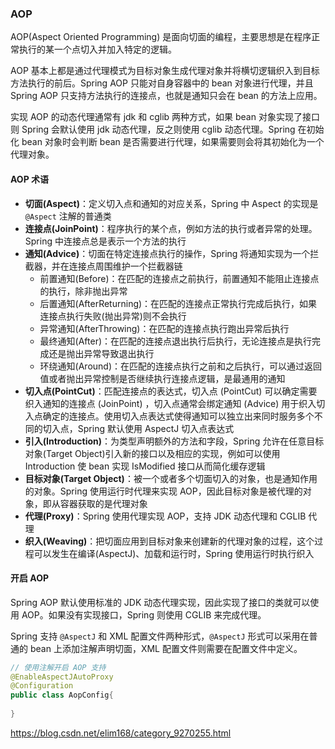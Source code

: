 ### AOP

AOP(Aspect Oriented Programming) 是面向切面的编程，主要思想是在程序正常执行的某一个点切入并加入特定的逻辑。

AOP 基本上都是通过代理模式为目标对象生成代理对象并将横切逻辑织入到目标方法执行的前后。Spring AOP 只能对自身容器中的 bean 对象进行代理，并且Spring AOP 只支持方法执行的连接点，也就是通知只会在 bean 的方法上应用。

实现 AOP 的动态代理通常有 jdk 和 cglib 两种方式，如果 bean 对象实现了接口则 Spring 会默认使用 jdk 动态代理，反之则使用 cglib 动态代理。Spring 在初始化 bean 对象时会判断 bean 是否需要进行代理，如果需要则会将其初始化为一个代理对象。

#### AOP 术语

- **切面(Aspect)**：定义切入点和通知的对应关系，Spring 中 Aspect 的实现是 `@Aspect` 注解的普通类
- **连接点(JoinPoint)**：程序执行的某个点，例如方法的执行或者异常的处理。Spring 中连接点总是表示一个方法的执行
- **通知(Advice)**：切面在特定连接点执行的操作，Spring 将通知实现为一个拦截器，并在连接点周围维护一个拦截器链
  - 前置通知(Before)：在匹配的连接点之前执行，前置通知不能阻止连接点的执行，除非抛出异常
  - 后置通知(AfterReturning)：在匹配的连接点正常执行完成后执行，如果连接点执行失败(抛出异常)则不会执行
  - 异常通知(AfterThrowing)：在匹配的连接点执行跑出异常后执行
  - 最终通知(After)：在匹配的连接点退出执行后执行，无论连接点是执行完成还是抛出异常导致退出执行
  - 环绕通知(Around)：在匹配的连接点执行之前和之后执行，可以通过返回值或者抛出异常控制是否继续执行连接点逻辑，是最通用的通知
- **切入点(PointCut)**：匹配连接点的表达式，切入点 (PointCut) 可以确定需要织入通知的连接点 (JoinPoint) ，切入点通常会绑定通知 (Advice) 用于织入切入点确定的连接点。使用切入点表达式使得通知可以独立出来同时服务多个不同的切入点，Spring 默认使用 AspectJ 切入点表达式
- **引入(Introduction)**：为类型声明额外的方法和字段，Spring 允许在任意目标对象(Target Object)引入新的接口以及相应的实现，例如可以使用 Introduction  使 bean 实现 IsModified 接口从而简化缓存逻辑
- **目标对象(Target Object)**：被一个或者多个切面切入的对象，也是通知作用的对象。Spring 使用运行时代理来实现 AOP，因此目标对象是被代理的对象，即从容器获取的是代理对象
- **代理(Proxy)**：Spring 使用代理实现 AOP，支持 JDK 动态代理和 CGLIB 代理
- **织入(Weaving)**：把切面应用到目标对象来创建新的代理对象的过程，这个过程可以发生在编译(AspectJ)、加载和运行时，Spring 使用运行时执行织入

#### 开启 AOP

Spring AOP 默认使用标准的 JDK 动态代理实现，因此实现了接口的类就可以使用 AOP。如果没有实现接口，Spring 则使用 CGLIB 来完成代理。

Spring 支持 `@AspectJ` 和 XML 配置文件两种形式，`@AspectJ` 形式可以采用在普通的 bean 上添加注解声明切面，XML 配置文件则需要在配置文件中定义。

```java
// 使用注解开启 AOP 支持
@EnableAspectJAutoProxy
@Configuration
public class AopConfig{
    
}
```





https://blog.csdn.net/elim168/category_9270255.html